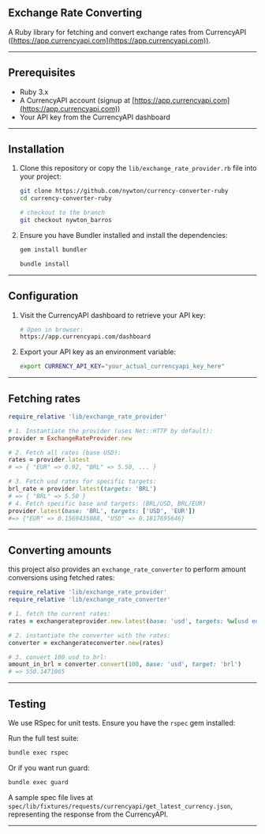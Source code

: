 ## Exchange Rate Converting

A Ruby library for fetching and convert exchange rates from CurrencyAPI ([https://app.currencyapi.com](https://app.currencyapi.com)).

---

## Prerequisites

* Ruby 3.x
* A CurrencyAPI account (signup at [https://app.currencyapi.com](https://app.currencyapi.com))
* Your API key from the CurrencyAPI dashboard

---

## Installation

1. Clone this repository or copy the `lib/exchange_rate_provider.rb` file into your project:

   ```bash
   git clone https://github.com/nywton/currency-converter-ruby
   cd currency-converter-ruby

   # checkout to the branch
   git checkout nywton_barros
   ```
2. Ensure you have Bundler installed and install the dependencies:

   ```bash
   gem install bundler

   bundle install
   ```
---

## Configuration

1. Visit the CurrencyAPI dashboard to retrieve your API key:

   ```bash
   # Open in browser:
   https://app.currencyapi.com/dashboard
   ```

2. Export your API key as an environment variable:

   ```bash
   export CURRENCY_API_KEY="your_actual_currencyapi_key_here"
   ```
---


## Fetching rates

```ruby
require_relative 'lib/exchange_rate_provider'

# 1. Instantiate the provider (uses Net::HTTP by default):
provider = ExchangeRateProvider.new

# 2. Fetch all rates (base USD):
rates = provider.latest
# => { "EUR" => 0.92, "BRL" => 5.50, ... }

# 3. Fetch usd rates for specific targets:
brl_rate = provider.latest(targets: 'BRL')
# => { "BRL" => 5.50 }
# 4. Fetch specific base and targets: (BRL/USD, BRL/EUR)
provider.latest(base: 'BRL', targets: ['USD', 'EUR'])
#=> {"EUR" => 0.1569435088, "USD" => 0.1817695646}
```

---
## Converting amounts

this project also provides an `exchange_rate_converter` to perform amount conversions using fetched rates:

```ruby
require_relative 'lib/exchange_rate_provider'
require_relative 'lib/exchange_rate_converter'

# 1. fetch the current rates:
rates = exchangerateprovider.new.latest(base: 'usd', targets: %w[usd eur brl jpy])

# 2. instantiate the converter with the rates:
converter = exchangerateconverter.new(rates)

# 3. convert 100 usd to brl:
amount_in_brl = converter.convert(100, base: 'usd', target: 'brl')
# => 550.1471065
```
---

## Testing

We use RSpec for unit tests. Ensure you have the `rspec` gem installed:

Run the full test suite:

```bash
bundle exec rspec
```

Or if you want run guard:

```bash
bundle exec guard
```

A sample spec file lives at `spec/lib/fixtures/requests/currencyapi/get_latest_currency.json`, representing the response from the CurrencyAPI.

---
